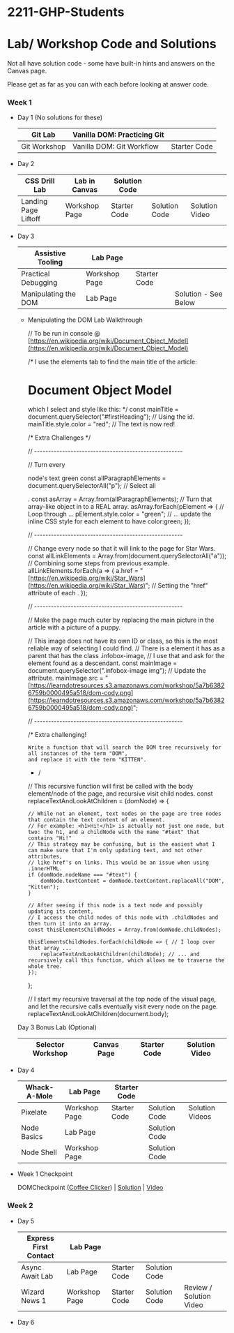# 2211-GHP-Students

# Lab/ Workshop Code and Solutions

Not all have solution code - some have built-in hints and answers on the Canvas page.

Please get as far as you can with each before looking at answer code.

### Week 1

- Day 1 (No solutions for these)
    
    
    | Git Lab | Vanilla DOM: Practicing Git |  |
    | --- | --- | --- |
    | Git Workshop | Vanilla DOM: Git Workflow | Starter Code |
- Day 2
    
    
    | CSS Drill Lab | Lab in Canvas | Solution Code |  |  |
    | --- | --- | --- | --- | --- |
    |  Landing Page Liftoff | Workshop Page | Starter Code | Solution Code | Solution Video |
- Day 3
    
    
    | Assistive Tooling | Lab Page |  |  |
    | --- | --- | --- | --- |
    | Practical Debugging | Workshop Page | Starter Code |  |
    | Manipulating the DOM | Lab Page |  | Solution - See Below |
    - Manipulating the DOM Lab Walkthrough
        
        // To be run in console @ [https://en.wikipedia.org/wiki/Document_Object_Model](https://en.wikipedia.org/wiki/Document_Object_Model)
        
        /*
        I use the elements tab to find the main title of the article:
        <h1 id="firstHeading" class="firstHeading">Document Object Model</h1>
        which I select and style like this:
        */
        const mainTitle = document.querySelector("#firstHeading"); // Using the id.
        mainTitle.style.color = "red"; // The text is now red!
        
        /*
        Extra Challenges
        */
        
        // -----------------------------------------------------
        
        // Turn every <p> node's text green
        const allParagraphElements = document.querySelectorAll("p"); // Select all <p>.
        const asArray = Array.from(allParagraphElements); // Turn that array-like object in to a REAL array.
        asArray.forEach(pElement => { // Loop through ...
        pElement.style.color = "green"; // ... update the inline CSS style for each element to have color:green;
        });
        
        // -----------------------------------------------------
        
        // Change every <a> node so that it will link to the page for Star Wars.
        const allLinkElements = Array.from(document.querySelectorAll("a")); // Combining some steps from previous example.
        allLinkElements.forEach(a => {
        a.href = "[https://en.wikipedia.org/wiki/Star_Wars](https://en.wikipedia.org/wiki/Star_Wars)"; // Setting the "href" attribute of each <a>.
        });
        
        // -----------------------------------------------------
        
        // Make the page much cuter by replacing the main picture in the article with a picture of a puppy.
        
        // This image does not have its own ID or class, so this is the most reliable way of selecting I could find.
        // There is a <td> element it has as a parent that has the class .infobox-image,
        // I use that and ask for the <img> element found as a descendant.
        const mainImage = document.querySelector(".infobox-image img");
        // Update the <img src> attribute.
        mainImage.src = "[https://learndotresources.s3.amazonaws.com/workshop/5a7b63826759b0000495a518/dom-cody.png](https://learndotresources.s3.amazonaws.com/workshop/5a7b63826759b0000495a518/dom-cody.png)";
        
        // -----------------------------------------------------
        
        /*
        Extra challenging!
        
        ```
        Write a function that will search the DOM tree recursively for all instances of the term "DOM",
        and replace it with the term "KITTEN".
        
        ```
        
        - /
        
        // This recursive function will first be called with the body element/node of the page, and recursive visit child nodes.
        const replaceTextAndLookAtChildren = (domNode) => {
        
        ```
        // While not an element, text nodes on the page are tree nodes that contain the text content of an element.
        // For example: <h1>Hi!</h1> is actually not just one node, but two: the h1, and a childNode with the name "#text" that contains "Hi!"
        // This strategy may be confusing, but is the easiest what I can make sure that I'm only updating text, and not other attributes,
        // like href's on links. This would be an issue when using .innerHTML.
        if (domNode.nodeName === "#text") {
            domNode.textContent = domNode.textContent.replaceAll("DOM", "Kitten");
        }
        
        // After seeing if this node is a text node and possibly updating its content,
        // I access the child nodes of this node with .childNodes and then turn it into an array.
        const thisElementsChildNodes = Array.from(domNode.childNodes);
        
        thisElementsChildNodes.forEach(childNode => { // I loop over that array ...
            replaceTextAndLookAtChildren(childNode); // ... and recursively call this function, which allows me to traverse the whole tree.
        });
        
        ```
        
        };
        
        // I start my recursive traversal at the top node of the visual page, and let the recursive calls eventually visit every node on the page.
        replaceTextAndLookAtChildren(document.body);
        
    
    Day 3 Bonus Lab (Optional)
    
    | Selector Workshop | Canvas Page | Starter Code | Solution Video |
    | --- | --- | --- | --- |
    
    
- Day 4
    
    
    | Whack-A-Mole |  Lab Page | Starter Code |  |  |
    | --- | --- | --- | --- | --- |
    | Pixelate | Workshop Page | Starter Code | Solution Code | Solution Videos |
    | Node Basics  | Lab Page |  | Solution Code |  |
    | Node Shell | Workshop Page |  | Solution Code |  |
- Week 1 Checkpoint
    
    DOMCheckpoint ([Coffee Clicker](https://github.com/FullstackAcademy/Checkpoint.DOM)) | [Solution](https://github.com/FullstackAcademy/Checkpoint.DOM.Solution) | [Video](https://youtu.be/3EtAyIhudF0)
    

### Week 2

- Day 5
    
    
    | Express First Contact | Lab Page |  |  |  |
    | --- | --- | --- | --- | --- |
    | Async Await Lab | Lab Page | Starter Code | Solution Code |  |
    | Wizard News 1 | Workshop Page | Starter Code | Solution Code | Review / Solution Video |
- Day 6
